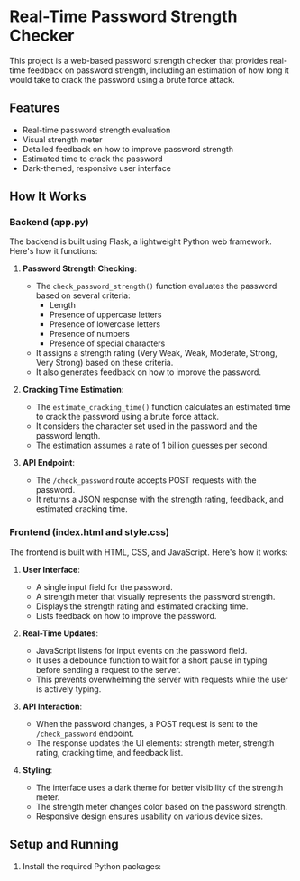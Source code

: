 # Real-Time Password Strength Checker

This project is a web-based password strength checker that provides real-time feedback on password strength, including an estimation of how long it would take to crack the password using a brute force attack.

## Features

- Real-time password strength evaluation
- Visual strength meter
- Detailed feedback on how to improve password strength
- Estimated time to crack the password
- Dark-themed, responsive user interface

## How It Works

### Backend (app.py)

The backend is built using Flask, a lightweight Python web framework. Here's how it functions:

1. **Password Strength Checking**: 
   - The `check_password_strength()` function evaluates the password based on several criteria:
     - Length
     - Presence of uppercase letters
     - Presence of lowercase letters
     - Presence of numbers
     - Presence of special characters
   - It assigns a strength rating (Very Weak, Weak, Moderate, Strong, Very Strong) based on these criteria.
   - It also generates feedback on how to improve the password.

2. **Cracking Time Estimation**:
   - The `estimate_cracking_time()` function calculates an estimated time to crack the password using a brute force attack.
   - It considers the character set used in the password and the password length.
   - The estimation assumes a rate of 1 billion guesses per second.

3. **API Endpoint**:
   - The `/check_password` route accepts POST requests with the password.
   - It returns a JSON response with the strength rating, feedback, and estimated cracking time.

### Frontend (index.html and style.css)

The frontend is built with HTML, CSS, and JavaScript. Here's how it works:

1. **User Interface**:
   - A single input field for the password.
   - A strength meter that visually represents the password strength.
   - Displays the strength rating and estimated cracking time.
   - Lists feedback on how to improve the password.

2. **Real-Time Updates**:
   - JavaScript listens for input events on the password field.
   - It uses a debounce function to wait for a short pause in typing before sending a request to the server.
   - This prevents overwhelming the server with requests while the user is actively typing.

3. **API Interaction**:
   - When the password changes, a POST request is sent to the `/check_password` endpoint.
   - The response updates the UI elements: strength meter, strength rating, cracking time, and feedback list.

4. **Styling**:
   - The interface uses a dark theme for better visibility of the strength meter.
   - The strength meter changes color based on the password strength.
   - Responsive design ensures usability on various device sizes.

## Setup and Running

1. Install the required Python packages:
